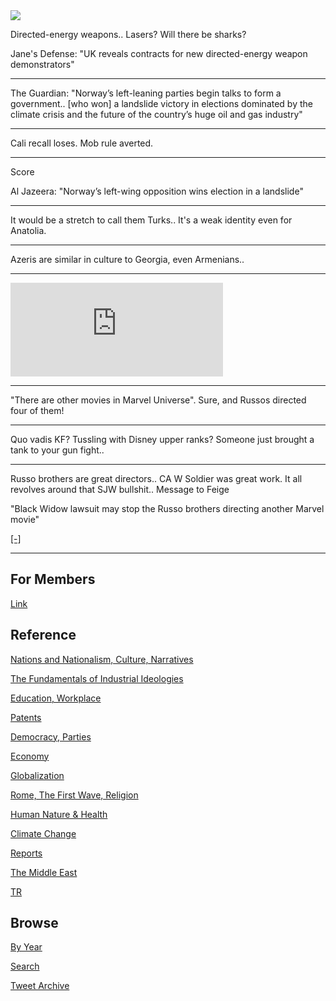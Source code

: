 <img src="https://drive.google.com/uc?export=view&id=1B2wf9R7AMH1d7Vw6e2mucLbIQ5NSjir7"/>

Directed-energy weapons.. Lasers? Will there be sharks?

Jane's Defense: "UK reveals contracts for new directed-energy weapon demonstrators"

---

The Guardian: "Norway’s left-leaning parties begin talks to form a
government.. [who won] a landslide victory in elections dominated by the
climate crisis and the future of the country’s huge oil and gas
industry"

---

Cali recall loses. Mob rule averted.

---

Score

Al Jazeera: "Norway’s left-wing opposition wins election in a landslide"

---

It would be a stretch to call them Turks.. It's a weak identity
even for Anatolia.

---

Azeris are similar in culture to Georgia, even Armenians.. 

---

<iframe width="340" src="https://www.youtube.com/embed/bDmdfZ3lOvI?start=3&end=323" title="YouTube video player" frameborder="0" allow="accelerometer; autoplay; clipboard-write; encrypted-media; gyroscope; picture-in-picture" allowfullscreen></iframe>

---

"There are other movies in Marvel Universe". Sure, and Russos directed
four of them! 

---

Quo vadis KF? Tussling with Disney upper ranks? Someone just brought a
tank to your gun fight.. 

---

Russo brothers are great directors.. CA W Soldier was great work. It
all revolves around that SJW bullshit.. Message to Feige

"Black Widow lawsuit may stop the Russo brothers directing another
Marvel movie"

[[-]](https://www.gamesradar.com/scarlett-johanssons-black-widow-lawsuit-may-stop-the-russo-brothers-directing-another-marvel-movie/)

---

## For Members

[Link](https://thirdwave-members.herokuapp.com)

## Reference

[Nations and Nationalism, Culture, Narratives](/2013/02/nations-and-nationalism.md)

[The Fundamentals of Industrial Ideologies](/2011/04/fundamentals-of-industrial-ideologies.md)

[Education, Workplace](2017/09/education-workplace.md)

[Patents](/2018/09/patents.md)

[Democracy, Parties](/2016/11/democracy.md)

[Economy](/2018/05/economy.md)

[Globalization](/2018/09/globalization.md)

[Rome, The First Wave, Religion](/2017/12/rome.md)

[Human Nature & Health](/2020/07/human-nature.md)

[Climate Change](/2018/12/climate.md)

[Reports](/2019/05/reports.md)

[The Middle East](/2019/07/middleeast.md)

[TR](../tr)

## Browse

[By Year](years.md)

[Search](search.html)

[Tweet Archive](/tweets/README.md)


